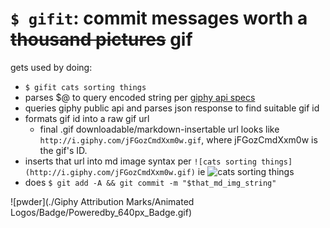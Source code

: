 

# `$ gifit`: commit messages worth a ~~thousand pictures~~ gif

gets used by doing:
- `$ gifit cats sorting things`
- parses $@ to query encoded string per [giphy api specs](https://github.com/Giphy/GiphyAPI)
- queries giphy public api and parses json response to find suitable gif id
- formats gif id into a raw gif url 
    + final .gif downloadable/markdown-insertable url looks like `http://i.giphy.com/jFGozCmdXxm0w.gif`, where jFGozCmdXxm0w is the gif's ID.
- inserts that url into md image syntax per `![cats sorting things](http://i.giphy.com/jFGozCmdXxm0w.gif)` ie ![cats sorting things](http://i.giphy.com/iuHaJ0D7macZq.gif)
- does `$ git add -A && git commit -m "$that_md_img_string"`

![pwder](./Giphy Attribution Marks/Animated Logos/Badge/Poweredby_640px_Badge.gif)